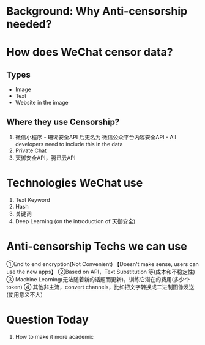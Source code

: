 # Background: Why Anti-censorship needed? 
# How does WeChat censor data?  
## Types 
- Image
- Text
- Website in the image
## Where they use Censorship? 
1. 微信小程序 - 珊瑚安全API 后更名为 微信公众平台内容安全API - All developers need to include this in the data
2. Private Chat 
3. 天御安全API，腾讯云API

##  
# Technologies WeChat use
1. Text Keyword
2. Hash
3. 关键词
4. Deep Learning (on the introduction of 天御安全)
# Anti-censorship Techs we can use
①End to end encryption(Not Convenient) 
【Doesn't make sense, users can use the new apps】
②Based on API，Text Substitution 等(成本和不稳定性)
③ Machine Learning(无法随着新的话题而更新)，训练它潜在的费用(多少个token)
④ 其他非主流，convert channels，比如把文字转换成二进制图像发送(使用意义不大）

# Question Today
1. How to make it more academic